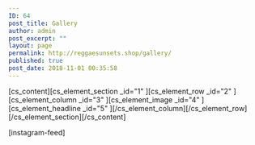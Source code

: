 ```yaml
---
ID: 64
post_title: Gallery
author: admin
post_excerpt: ""
layout: page
permalink: http://reggaesunsets.shop/gallery/
published: true
post_date: 2018-11-01 00:35:58
---
```

[cs_content][cs_element_section _id="1" ][cs_element_row _id="2" ][cs_element_column _id="3" ][cs_element_image _id="4" ][cs_element_headline _id="5" ][/cs_element_column][/cs_element_row][/cs_element_section][/cs_content]

[instagram-feed]